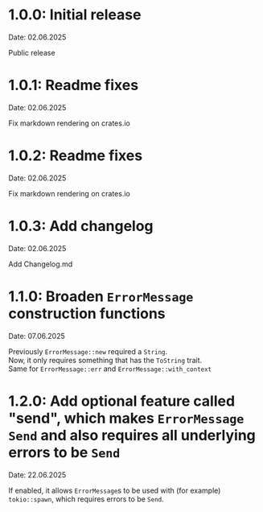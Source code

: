 # 1.0.0: Initial release
Date: 02.06.2025

Public release

# 1.0.1: Readme fixes
Date: 02.06.2025

Fix markdown rendering on crates.io

# 1.0.2: Readme fixes
Date: 02.06.2025

Fix markdown rendering on crates.io

# 1.0.3: Add changelog
Date: 02.06.2025

Add Changelog.md

# 1.1.0: Broaden `ErrorMessage` construction functions
Date: 07.06.2025

Previously `ErrorMessage::new` required a `String`.  
Now, it only requires something that has the `ToString` trait.  
Same for `ErrorMessage::err` and `ErrorMessage::with_context`

# 1.2.0: Add optional feature called "send", which makes `ErrorMessage` `Send` and also requires all underlying errors to be `Send`
Date: 22.06.2025

If enabled, it allows `ErrorMessage`s to be used with (for example) `tokio::spawn`, which requires errors to be `Send`.
